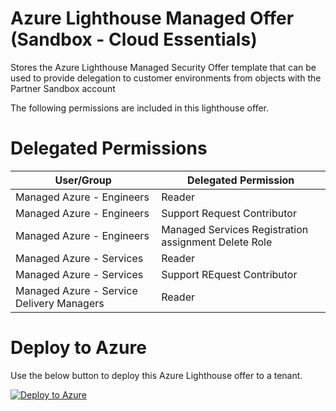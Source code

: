 # Azure Lighthouse Managed Offer (Sandbox - Cloud Essentials)
Stores the Azure Lighthouse Managed Security Offer template that can be used to provide delegation to customer environments from objects with the Partner Sandbox account

The following permissions are included in this lighthouse offer.

# Delegated Permissions

| User/Group                                | Delegated Permission                                 |
| ----------                                | --------------------                                 |
| Managed Azure - Engineers                 | Reader                                               |
| Managed Azure - Engineers                 | Support Request Contributor                          |
| Managed Azure - Engineers                 | Managed Services Registration assignment Delete Role |
| Managed Azure - Services                  | Reader                                               |
| Managed Azure - Services                  | Support REquest Contributor                          |
| Managed Azure - Service Delivery Managers | Reader                                               |

# Deploy to Azure 

Use the below button to deploy this Azure Lighthouse offer to a tenant.

[![Deploy to Azure](https://aka.ms/deploytoazurebutton)](https://portal.azure.com/#create/Microsoft.Template/uri/https%3A%2F%2Fraw.githubusercontent.com%2FSoftcatMS%2Fazure-lighthouse-managedoffer-sandbox-cloudessentials%2Fmain%2Fsandbox-cloudessentials-lighthouse-offer-nopim.json)
